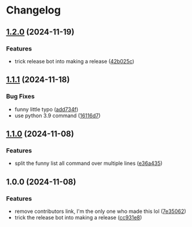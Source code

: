 # Changelog

## [1.2.0](https://github.com/lyxal/vyxasdf/compare/v1.1.1...v1.2.0) (2024-11-19)


### Features

* trick release bot into making a release ([42b025c](https://github.com/lyxal/vyxasdf/commit/42b025c25bb82f882abfc21b39a6cbb70b44d600))

## [1.1.1](https://github.com/lyxal/vyxasdf/compare/v1.1.0...v1.1.1) (2024-11-18)


### Bug Fixes

* funny little typo ([add734f](https://github.com/lyxal/vyxasdf/commit/add734f36d03eef353ad8e51ea997971e96d4325))
* use python 3.9 command ([16116d7](https://github.com/lyxal/vyxasdf/commit/16116d738a0d60c510a5af2c0bbc627d9786dea9))

## [1.1.0](https://github.com/lyxal/vyxasdf/compare/v1.0.0...v1.1.0) (2024-11-08)


### Features

* split the funny list all command over multiple lines ([e36a435](https://github.com/lyxal/vyxasdf/commit/e36a435101fbac31c63c825e91b129198c67dcdf))

## 1.0.0 (2024-11-08)


### Features

* remove contributors link, I'm the only one who made this lol ([7e35062](https://github.com/lyxal/vyxasdf/commit/7e35062e8f12be77504b164a573388c9063a73f3))
* trick the release bot into making a release ([cc931e8](https://github.com/lyxal/vyxasdf/commit/cc931e87864b3040302037eddedd8055d518bd4d))
